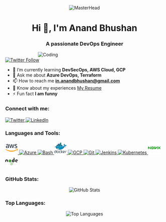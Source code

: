 <!-- Banner Image -->
<p align="center">
  <img src="https://mir-s3-cdn-cf.behance.net/project_modules/fs/54b6c068097599.5b50bca476b9b.gif" alt="MasterHead">
</p>

<!-- Heading -->
<h1 align="center">Hi 👋, I'm Anand Bhushan</h1>
<h3 align="center">A passionate DevOps Engineer</h3>

<!-- Animated Image on Right -->
<img align="right" width="400" src="https://cdn.dribbble.com/users/730703/screenshots/6581243/avento.gif" alt="Coding">

<!-- Twitter Follow Badge -->
<p align="left">
  <a href="https://twitter.com/1_anand_bhushan" target="_blank">
    <img src="https://img.shields.io/twitter/follow/1_anand_bhushan?logo=twitter&style=for-the-badge" alt="Twitter Follow" />
  </a>
</p>

<!-- About Me -->
- 🌱 I’m currently learning **DevSecOps, AWS Cloud, GCP**
- 💬 Ask me about **Azure DevOps, Terraform**
- 📫 How to reach me **in.anandbhushan@gmail.com**
- 📄 Know about my experiences [My Resume](https://drive.google.com/file/d/14QsHiIhO5jW-_HKxCYBm46ZrSYa7i4-X/view?usp=sharing)
- ⚡ Fun fact **I am funny**

<!-- Connect with me -->
<h3 align="left">Connect with me:</h3>
<p align="left">
  <a href="https://twitter.com/1_anand_bhushan" target="_blank">
    <img align="center" src="https://cdn.jsdelivr.net/npm/simple-icons@v3/icons/twitter.svg" alt="Twitter" height="30" width="40" />
  </a>
  <a href="https://linkedin.com/in/1-anand" target="_blank">
    <img align="center" src="https://cdn.jsdelivr.net/npm/simple-icons@v3/icons/linkedin.svg" alt="LinkedIn" height="30" width="40" />
  </a>
</p>

<!-- Languages and Tools -->
<h3 align="left">Languages and Tools:</h3>
<p align="left">
  <a href="https://aws.amazon.com" target="_blank">
    <img src="https://raw.githubusercontent.com/devicons/devicon/master/icons/amazonwebservices/amazonwebservices-original-wordmark.svg" alt="AWS" width="40" height="40"/>
  </a>
  <a href="https://azure.microsoft.com" target="_blank">
    <img src="https://www.vectorlogo.zone/logos/microsoft_azure/microsoft_azure-icon.svg" alt="Azure" width="40" height="40"/>
  </a>
  <a href="https://www.gnu.org/software/bash/" target="_blank">
    <img src="https://www.vectorlogo.zone/logos/gnu_bash/gnu_bash-icon.svg" alt="Bash" width="40" height="40"/>
  </a>
  <a href="https://www.docker.com/" target="_blank">
    <img src="https://raw.githubusercontent.com/devicons/devicon/master/icons/docker/docker-original-wordmark.svg" alt="Docker" width="40" height="40"/>
  </a>
  <a href="https://cloud.google.com" target="_blank">
    <img src="https://www.vectorlogo.zone/logos/google_cloud/google_cloud-icon.svg" alt="GCP" width="40" height="40"/>
  </a>
  <a href="https://git-scm.com/" target="_blank">
    <img src="https://www.vectorlogo.zone/logos/git-scm/git-scm-icon.svg" alt="Git" width="40" height="40"/>
  </a>
  <a href="https://www.jenkins.io" target="_blank">
    <img src="https://www.vectorlogo.zone/logos/jenkins/jenkins-icon.svg" alt="Jenkins" width="40" height="40"/>
  </a>
  <a href="https://kubernetes.io" target="_blank">
    <img src="https://www.vectorlogo.zone/logos/kubernetes/kubernetes-icon.svg" alt="Kubernetes" width="40" height="40"/>
  </a>
  <a href="https://www.nginx.com" target="_blank">
    <img src="https://raw.githubusercontent.com/devicons/devicon/master/icons/nginx/nginx-original.svg" alt="Nginx" width="40" height="40"/>
  </a>
  <a href="https://nodejs.org" target="_blank">
    <img src="https://raw.githubusercontent.com/devicons/devicon/master/icons/nodejs/nodejs-original-wordmark.svg" alt="Node.js" width="40" height="40"/>
  </a>
</p>

<!-- GitHub Stats -->
<h3 align="left">GitHub Stats:</h3>
<p align="center">
  <img src="https://github-readme-stats.vercel.app/api?username=1-Anand&show_icons=true&theme=algolia" alt="GitHub Stats" />
</p>

<!-- Top Languages -->
<h3 align="left">Top Languages:</h3>
<p align="center">
  <img src="https://github-readme-stats.vercel.app/api/top-langs/?username=1-Anand&layout=compact&theme=algolia" alt="Top Languages" />
</p>

